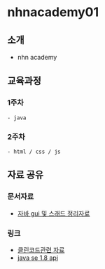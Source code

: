 # nhnacademy01
## 소개
- nhn academy

## 교육과정
### 1주차
    - java
### 2주차
    - html / css / js
## 자료 공유
### 문서자료
- <a href = "https://github.com/nhnacademy01/nhnacademy01/blob/main/%EC%9E%90%EB%B0%94%20%EC%A0%95%EB%A6%AC.hwp">자바 gui 및 스래드 정리자료 </a> 
### 링크
- <a href = "cleancode.md">클린코드관련 자료
- <a href = "https://docs.oracle.com/javase/8/docs/api/index.html"> java se 1.8 api
